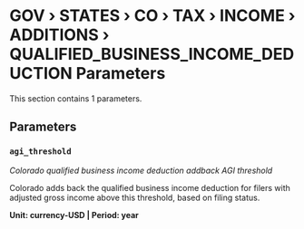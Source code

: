 # GOV › STATES › CO › TAX › INCOME › ADDITIONS › QUALIFIED_BUSINESS_INCOME_DEDUCTION Parameters

This section contains 1 parameters.

## Parameters

### `agi_threshold`
*Colorado qualified business income deduction addback AGI threshold*

Colorado adds back the qualified business income deduction for filers with adjusted gross income above this threshold, based on filing status.

**Unit: currency-USD | Period: year**


